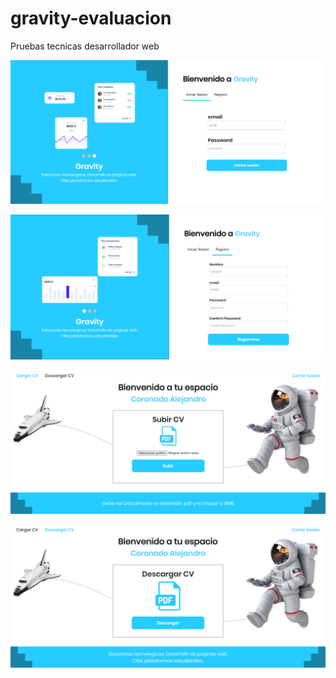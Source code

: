 # gravity-evaluacion
Pruebas tecnicas desarrollador web


![signin](https://raw.githubusercontent.com/smunoz91998/gravity-evaluacion/master/screen_1.png)

![signup](https://raw.githubusercontent.com/smunoz91998/gravity-evaluacion/master/screen_2.png)

![upload](https://raw.githubusercontent.com/smunoz91998/gravity-evaluacion/master/screen_3.png)

![download](https://raw.githubusercontent.com/smunoz91998/gravity-evaluacion/master/screen_4.png)
